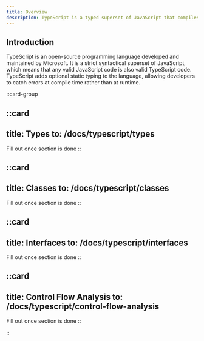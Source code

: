 ```yaml
---
title: Overview
description: TypeScript is a typed superset of JavaScript that compiles to plain JavaScript.
---
```


## Introduction
TypeScript is an open-source programming language developed and maintained by Microsoft. It is a strict syntactical superset of JavaScript, which means that any valid JavaScript code is also valid TypeScript code. TypeScript adds optional static typing to the language, allowing developers to catch errors at compile time rather than at runtime.

::card-group

::card
---
title: Types
to: /docs/typescript/types
---
Fill out once section is done
::

::card
---
title: Classes
to: /docs/typescript/classes
---
Fill out once section is done
::

::card
---
title: Interfaces
to: /docs/typescript/interfaces
---
Fill out once section is done
::

::card
---
title: Control Flow Analysis
to: /docs/typescript/control-flow-analysis
---
Fill out once section is done
::

::